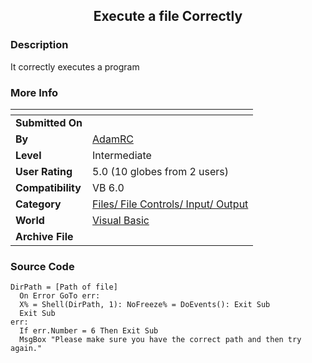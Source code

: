 ﻿<div align="center">

## Execute a file Correctly


</div>

### Description

It correctly executes a program
 
### More Info
 


<span>             |<span>
---                |---
**Submitted On**   |
**By**             |[AdamRC](https://github.com/Planet-Source-Code/PSCIndex/blob/master/ByAuthor/adamrc.md)
**Level**          |Intermediate
**User Rating**    |5.0 (10 globes from 2 users)
**Compatibility**  |VB 6\.0
**Category**       |[Files/ File Controls/ Input/ Output](https://github.com/Planet-Source-Code/PSCIndex/blob/master/ByCategory/files-file-controls-input-output__1-3.md)
**World**          |[Visual Basic](https://github.com/Planet-Source-Code/PSCIndex/blob/master/ByWorld/visual-basic.md)
**Archive File**   |[](https://github.com/Planet-Source-Code/adamrc-execute-a-file-correctly__1-13645/archive/master.zip)





### Source Code

```
DirPath = [Path of file]
  On Error GoTo err:
  X% = Shell(DirPath, 1): NoFreeze% = DoEvents(): Exit Sub
  Exit Sub
err:
  If err.Number = 6 Then Exit Sub
  MsgBox "Please make sure you have the correct path and then try again."
```

